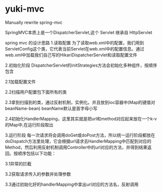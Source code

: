 # yuki-mvc
Manually rewrite spring-mvc

SpringMVC本质上是一个DispatcherServlet,这个 Servlet 继承自 HttpServlet

spring mvc 的设计思路
1.读取配置
为了读取web.xml中的配置，我们用到ServletConfig这个类，它代表当前Servlet在web.xml中的配置信息。通过web.xml中加载我们自己写的HikariDispatcherServlet和读取配置文件

2.初始化阶段
DispatcherServlet的initStrategies方法会初始化多种组件，按顺序包含

2.1加载配置文件

2.2扫描用户配置包下面所有的类

2.3拿到扫描到的类，通过反射机制，实例化。并且放到ioc容器中(Map的键值对  beanName-bean) beanName默认是首字母小写

2.4初始化HandlerMapping，这里其实就是把url和method对应起来放在一个k-v的Map中,在运行阶段取出

3.运行阶段
每一次请求将会调用doGet或doPost方法，所以统一运行阶段都放在doDispatch方法里处理，它会根据url请求去HandlerMapping中匹配到对应的Method，然后利用反射机制调用Controller中的url对应的方法，并得到结果返回。按顺序包括以下功能：

3.1异常的拦截

3.2获取请求传入的参数并处理参数

3.3通过初始化好的handlerMapping中拿出url对应的方法名，反射调用